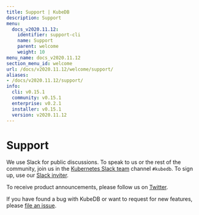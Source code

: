 ```yaml
---
title: Support | KubeDB
description: Support
menu:
  docs_v2020.11.12:
    identifier: support-cli
    name: Support
    parent: welcome
    weight: 10
menu_name: docs_v2020.11.12
section_menu_id: welcome
url: /docs/v2020.11.12/welcome/support/
aliases:
- /docs/v2020.11.12/support/
info:
  cli: v0.15.1
  community: v0.15.1
  enterprise: v0.2.1
  installer: v0.15.1
  version: v2020.11.12
---
```


# Support

We use Slack for public discussions. To speak to us or the rest of the community, join us in the [Kubernetes Slack team](https://kubernetes.slack.com/messages/C8149MREV/) channel `#kubedb`. To sign up, use our [Slack inviter](http://slack.kubernetes.io/).

To receive product announcements, please follow us on [Twitter](https://twitter.com/KubeDB).

If you have found a bug with KubeDB or want to request for new features, please [file an issue](https://github.com/kubedb/project/issues/new).
